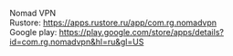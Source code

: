 Nomad VPN <br>
Rustore: https://apps.rustore.ru/app/com.rg.nomadvpn <br>
Google play: https://play.google.com/store/apps/details?id=com.rg.nomadvpn&hl=ru&gl=US
